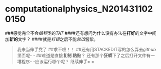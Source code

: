 # computationalphysics_N2014311020150
###感觉完全不会*编程*类的*TAT*
####还有想问为什么没有办法在**打好**的文字中间加**新的**文字？
####就是*打错*之后不能*修改*酱紫。
> 我来当伸手党了
> ##求不喷！！
##还有用STACKEDIT写的怎么弄去*github*里面呢- -
##难道是直接**复制** **粘贴**？
还有那个**狂蟒**下了之后打开文件有一堆程序- -应该运行哪个呢？
> 继续伸手= =
